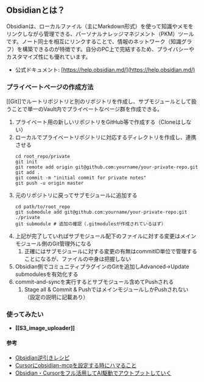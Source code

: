 ## Obsidianとは？
Obsidianは、ローカルファイル（主にMarkdown形式）を使って知識やメモをリンクしながら管理できる、パーソナルナレッジマネジメント（PKM）ツールです。ノート同士を相互にリンクすることで、情報のネットワーク（知識グラフ）を構築できるのが特徴です。自分のPC上で完結するため、プライバシーやカスタマイズ性にも優れています。

- 公式ドキュメント: [https://help.obsidian.md/](https://help.obsidian.md/)

### プライベートページの作成方法
[[Git]]でルートリポジトリと別のリポジトリを作成し、サブモジュールとして扱うことで単一のVault内でプライベートなページ群を作成できる。
1. プライベート用の新しいリポジトリをGitHub等で作成する（Cloneはしない）
2. ローカルでプライベートリポジトリに対応するディレクトリを作成し、連携させる
	```shell
    cd root_repo/private
	git init
	git remote add origin git@github.com:yourname/your-private-repo.git
	git add .
	git commit -m "initial commit for private notes"
	git push -u origin master
	```
3. 元のリポジトリに戻ってサブモジュールに追加する
	```shell
    cd path/to/root_repo
    git submodule add git@github.com:yourname/your-private-repo.git ./private
    git submodule # 追加の確認（.gitmodulesが作成されているはず）
	```
4. 上記が完了していればサブモジュール配下のファイルに対する変更はメインモジュール側のGit管理外になる
   1. 正確にはサブモジュールに対する変更の有無はcommitID単位で管理することになるが、ファイルの中身は把握しない
5. Obsidian側でコミュニティプラグインのGitを追加しAdvanced→Update submodulesを有効化する
6. commit-and-syncを実行するとサブモジュール含めてPushされる
   1. Stage all & Commit & PushではメインモジュールしかPushされない（設定の説明に記載あり）

### 使ってみたい
- **[[S3_image_uploader]]**

#### 参考
- [Obsidian逆引きレシピ](https://minerva.mamansoft.net/%F0%9F%93%97Obsidian%E9%80%86%E5%BC%95%E3%81%8D%E3%83%AC%E3%82%B7%E3%83%94/%F0%9F%93%92Obsidian%E9%80%86%E5%BC%95%E3%81%8D%E3%83%AC%E3%82%B7%E3%83%94)
- [Cursorにobsidian-mcpを設定する時にハマること](https://zenn.dev/shuzon/articles/15027f04d1b642)
- [Obsidian・Cursorをフル活用してAI駆動でアウトプットしていく](https://note.com/shu127/n/n61115b0b8c64)